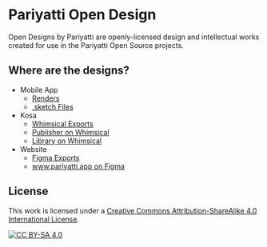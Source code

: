# Pariyatti Open Design

Open Designs by Pariyatti are openly-licensed design and intellectual works created for use in the Pariyatti Open Source projects.

## Where are the designs?

- Mobile App
  - [Renders](https://github.com/pariyatti/design/tree/master/mobile-app/renders)
  - [.sketch Files](https://github.com/pariyatti/design/tree/master/mobile-app/src)
- Kosa
  - [Whimsical Exports](https://github.com/pariyatti/design/tree/master/kosa)
  - [Publisher on Whimsical](https://whimsical.com/JwhtJKYRasEaSk91s7nLuG)
  - [Library on Whimsical](https://whimsical.com/5uyY3q9Pqv2iiWBbH29FfD)
- Website
  - [Figma Exports](https://github.com/pariyatti/design/tree/master/www.pariyatti.app)
  - [www.pariyatti.app on Figma](https://www.figma.com/file/sfTvwQcDTYBfmbMS4bdaoq/website)

## License

This work is licensed under a
[Creative Commons Attribution-ShareAlike 4.0 International License][cc-by-sa].

[![CC BY-SA 4.0][cc-by-sa-image]][cc-by-sa]

[cc-by-sa]: http://creativecommons.org/licenses/by-sa/4.0/
[cc-by-sa-image]: https://licensebuttons.net/l/by-sa/4.0/88x31.png

